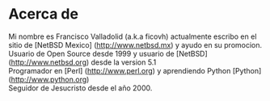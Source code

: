 Acerca de
=========
Mi nombre es Francisco Valladolid (a.k.a ficovh) actualmente escribo en el sitio de [NetBSD Mexico] (http://www.netbsd.mx) y ayudo en su promocion.  
Usuario de Open Source desde 1999 y usuario de [NetBSD] (http://www.netbsd.org) desde la version 5.1  
Programador en [Perl] (http://www.perl.org) y aprendiendo Python [Python] (http://www.python.org)  
Seguidor de Jesucristo desde el año 2000.


